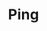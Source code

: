 ---
title: Ping
excerpt: ''
deprecated: false
hidden: false
metadata:
  title: ''
  description: ''
  robots: index
next:
  description: ''
---